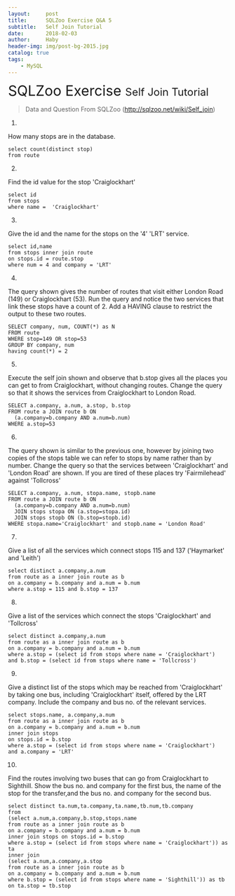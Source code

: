 ```yaml
---
layout:     post
title:      SQLZoo Exercise Q&A 5
subtitle:   Self Join Tutorial
date:       2018-02-03
author:     Haby
header-img: img/post-bg-2015.jpg
catalog: true
tags:
    - MySQL
---
```

<font size = '6'> SQLZoo Exercise </font>
<font size = '5'>  Self Join Tutorial </font>

> Data and Question From SQLZoo (http://sqlzoo.net/wiki/Self_join)


1.
How many stops are in the database.

    select count(distinct stop)
    from route


2.
Find the id value for the stop 'Craiglockhart'

    select id
    from stops
    where name =  'Craiglockhart'


3.
Give the id and the name for the stops on the '4' 'LRT' service.

    select id,name
    from stops inner join route
    on stops.id = route.stop
    where num = 4 and company = 'LRT'


4.
The query shown gives the number of routes that visit either London Road (149) or Craiglockhart (53). Run the query and notice the two services that link these stops have a count of 2. Add a HAVING clause to restrict the output to these two routes.

    SELECT company, num, COUNT(*) as N
    FROM route
    WHERE stop=149 OR stop=53
    GROUP BY company, num
    having count(*) = 2


5.
Execute the self join shown and observe that b.stop gives all the places you can get to from Craiglockhart, without changing routes. Change the query so that it shows the services from Craiglockhart to London Road.

    SELECT a.company, a.num, a.stop, b.stop
    FROM route a JOIN route b ON
      (a.company=b.company AND a.num=b.num)
    WHERE a.stop=53


6.
The query shown is similar to the previous one, however by joining two copies of the stops table we can refer to stops by name rather than by number. Change the query so that the services between 'Craiglockhart' and 'London Road' are shown. If you are tired of these places try 'Fairmilehead' against 'Tollcross'

    SELECT a.company, a.num, stopa.name, stopb.name
    FROM route a JOIN route b ON
      (a.company=b.company AND a.num=b.num)
      JOIN stops stopa ON (a.stop=stopa.id)
      JOIN stops stopb ON (b.stop=stopb.id)
    WHERE stopa.name='Craiglockhart' and stopb.name = 'London Road'


7.
Give a list of all the services which connect stops 115 and 137 ('Haymarket' and 'Leith')

    select distinct a.company,a.num
    from route as a inner join route as b
    on a.company = b.company and a.num = b.num
    where a.stop = 115 and b.stop = 137


8.
Give a list of the services which connect the stops 'Craiglockhart' and 'Tollcross'

    select distinct a.company,a.num
    from route as a inner join route as b
    on a.company = b.company and a.num = b.num
    where a.stop = (select id from stops where name = 'Craiglockhart')
    and b.stop = (select id from stops where name = 'Tollcross')


9.
Give a distinct list of the stops which may be reached from 'Craiglockhart' by taking one bus, including 'Craiglockhart' itself, offered by the LRT company. Include the company and bus no. of the relevant services.

    select stops.name, a.company,a.num
    from route as a inner join route as b
    on a.company = b.company and a.num = b.num
    inner join stops
    on stops.id = b.stop
    where a.stop = (select id from stops where name = 'Craiglockhart')
    and a.company = 'LRT'


10.
Find the routes involving two buses that can go from Craiglockhart to Sighthill.
Show the bus no. and company for the first bus, the name of the stop for the transfer,and the bus no. and company for the second bus.

    select distinct ta.num,ta.company,ta.name,tb.num,tb.company
    from
    (select a.num,a.company,b.stop,stops.name
    from route as a inner join route as b
    on a.company = b.company and a.num = b.num
    inner join stops on stops.id = b.stop
    where a.stop = (select id from stops where name = 'Craiglockhart')) as ta
    inner join
    (select a.num,a.company,a.stop
    from route as a inner join route as b
    on a.company = b.company and a.num = b.num
    where b.stop = (select id from stops where name = 'Sighthill')) as tb
    on ta.stop = tb.stop
